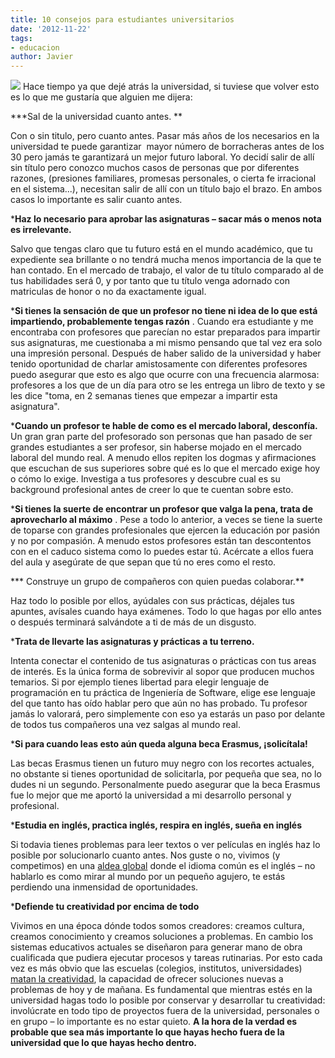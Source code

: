 ```yaml
---
title: 10 consejos para estudiantes universitarios
date: '2012-11-22'
tags:
- educacion
author: Javier
---
```


![](http://blog.diacode.com/wp-content/uploads/2012/11/blackboard.jpg)
Hace tiempo ya que dejé atrás la universidad, si tuviese que volver esto es lo que me gustaría que alguien me dijera:

***Sal de la universidad cuanto antes. **

Con o sin titulo, pero cuanto antes. Pasar más años de los necesarios en la universidad te puede garantizar  mayor número de borracheras antes de los 30 pero jamás te garantizará un mejor futuro laboral. Yo decidí salir de allí sin título pero conozco muchos casos de personas que por diferentes razones, (presiones familiares, promesas personales, o cierta fe irracional en el sistema...), necesitan salir de allí con un título bajo el brazo. En ambos casos lo importante es salir cuanto antes.

	
***Haz lo necesario para aprobar las asignaturas – sacar más o menos nota es irrelevante.**

Salvo que tengas claro que tu futuro está en el mundo académico, que tu expediente sea brillante o no tendrá mucha menos importancia de la que te han contado. En el mercado de trabajo, el valor de tu título comparado al de tus habilidades será 0, y por tanto que tu título venga adornado con matriculas de honor o no da exactamente igual.

	
***Si tienes la sensación de que un profesor no tiene ni idea de lo que está impartiendo, probablemente tengas razón**
.
Cuando era estudiante y me encontraba con profesores que parecían no estar preparados para impartir sus asignaturas, me cuestionaba a mi mismo pensando que tal vez era solo una impresión personal. Después de haber salido de la universidad y haber tenido oportunidad de charlar amistosamente con diferentes profesores puedo asegurar que esto es algo que ocurre con una frecuencia alarmosa: profesores a los que de un día para otro se les entrega un libro de texto y se les dice "toma, en 2 semanas tienes que empezar a impartir esta asignatura".

	
***Cuando un profesor te hable de como es el mercado laboral, desconfía.**
Un gran gran parte del profesorado son personas que han pasado de ser grandes estudiantes a ser profesor, sin haberse mojado en el mercado laboral del mundo real. A menudo ellos repiten los dogmas y afirmaciones que escuchan de sus superiores sobre qué es lo que el mercado exige hoy o cómo lo exige. Investiga a tus profesores y descubre cual es su background profesional antes de creer lo que te cuentan sobre esto.

	
***Si tienes la suerte de encontrar un profesor que valga la pena, trata de aprovecharlo al máximo**
.
Pese a todo lo anterior, a veces se tiene la suerte de toparse con grandes profesionales que ejercen la educación por pasión y no por compasión. A menudo estos profesores están tan descontentos con en el caduco sistema como lo puedes estar tú. Acércate a ellos fuera del aula y asegúrate de que sepan que tú no eres como el resto.

	
*** Construye un grupo de compañeros con quien puedas colaborar.**

Haz todo lo posible por ellos, ayúdales con sus prácticas, déjales tus apuntes, avísales cuando haya exámenes. Todo lo que hagas por ello antes o después terminará salvándote a ti de más de un disgusto.

	
***Trata de llevarte las asignaturas y prácticas a tu terreno.**

Intenta conectar el contenido de tus asignaturas o prácticas con tus areas de interés. Es la única forma de sobrevivir al sopor que producen muchos temarios. Si por ejemplo tienes libertad para elegir lenguaje de programación en tu práctica de Ingeniería de Software, elige ese lenguaje del que tanto has oído hablar pero que aún no has probado. Tu profesor jamás lo valorará, pero simplemente con eso ya estarás un paso por delante de todos tus compañeros una vez salgas al mundo real.

	
***Si para cuando leas esto aún queda alguna beca Erasmus, ¡solicítala!**

Las becas Erasmus tienen un futuro muy negro con los recortes actuales, no obstante si tienes oportunidad de solicitarla, por pequeña que sea, no lo dudes ni un segundo. Personalmente puedo asegurar que la beca Erasmus fue lo mejor que me aportó la universidad a mi desarrollo personal y profesional.

	
***Estudia en inglés, practica inglés, respira en inglés, sueña en inglés**

Si todavia tienes problemas para leer textos o ver películas en inglés haz lo posible por solucionarlo cuanto antes. Nos guste o no, vivimos (y competimos) en una 
[aldea global](http://blog.diacode.com/compitiendo-en-la-aldea-global) donde el idioma común es el inglés – no hablarlo es como mirar al mundo por un pequeño agujero, te estás perdiendo una inmensidad de oportunidades.

	
***Defiende tu creatividad por encima de todo**

Vivimos en una época dónde todos somos creadores: creamos cultura, creamos conocimiento y creamos soluciones a problemas. En cambio los sistemas educativos actuales se diseñaron para generar mano de obra cualificada que pudiera ejecutar procesos y tareas rutinarias. Por esto cada vez es más obvio que las escuelas (colegios, institutos, universidades) 
[matan la creatividad](http://www.youtube.com/watch?v=nPB-41q97zg), la capacidad de ofrecer soluciones nuevas a problemas de hoy y de mañana. Es fundamental que mientras estés en la universidad hagas todo lo posible por conservar y desarrollar tu creatividad: involúcrate en todo tipo de proyectos fuera de la universidad, personales o en grupo – lo importante es no estar quieto. 
**A la hora de la verdad es probable que sea más importante lo que hayas hecho fuera de la universidad que lo que hayas hecho dentro.**

